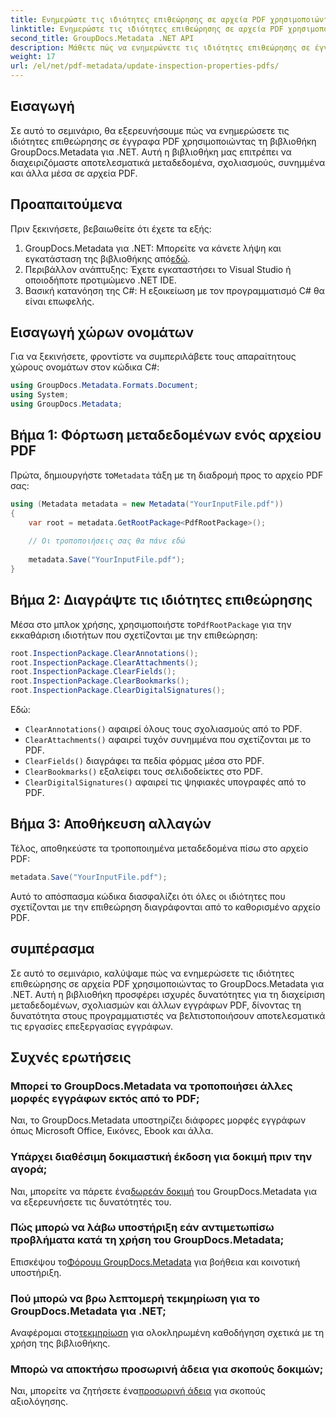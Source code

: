 ```yaml
---
title: Ενημερώστε τις ιδιότητες επιθεώρησης σε αρχεία PDF χρησιμοποιώντας .NET
linktitle: Ενημερώστε τις ιδιότητες επιθεώρησης σε αρχεία PDF χρησιμοποιώντας .NET
second_title: GroupDocs.Metadata .NET API
description: Μάθετε πώς να ενημερώνετε τις ιδιότητες επιθεώρησης σε έγγραφα PDF χρησιμοποιώντας το GroupDocs.Metadata για .NET. Διαχειριστείτε αποτελεσματικά τα μεταδεδομένα και τους σχολιασμούς με C#.
weight: 17
url: /el/net/pdf-metadata/update-inspection-properties-pdfs/
---
```

## Εισαγωγή
Σε αυτό το σεμινάριο, θα εξερευνήσουμε πώς να ενημερώσετε τις ιδιότητες επιθεώρησης σε έγγραφα PDF χρησιμοποιώντας τη βιβλιοθήκη GroupDocs.Metadata για .NET. Αυτή η βιβλιοθήκη μας επιτρέπει να διαχειριζόμαστε αποτελεσματικά μεταδεδομένα, σχολιασμούς, συνημμένα και άλλα μέσα σε αρχεία PDF.
## Προαπαιτούμενα
Πριν ξεκινήσετε, βεβαιωθείτε ότι έχετε τα εξής:
1.  GroupDocs.Metadata για .NET: Μπορείτε να κάνετε λήψη και εγκατάσταση της βιβλιοθήκης από[εδώ](https://releases.groupdocs.com/metadata/net/).
2. Περιβάλλον ανάπτυξης: Έχετε εγκαταστήσει το Visual Studio ή οποιοδήποτε προτιμώμενο .NET IDE.
3. Βασική κατανόηση της C#: Η εξοικείωση με τον προγραμματισμό C# θα είναι επωφελής.

## Εισαγωγή χώρων ονομάτων
Για να ξεκινήσετε, φροντίστε να συμπεριλάβετε τους απαραίτητους χώρους ονομάτων στον κώδικα C#:
```csharp
using GroupDocs.Metadata.Formats.Document;
using System;
using GroupDocs.Metadata;
```
## Βήμα 1: Φόρτωση μεταδεδομένων ενός αρχείου PDF
 Πρώτα, δημιουργήστε το`Metadata` τάξη με τη διαδρομή προς το αρχείο PDF σας:
```csharp
using (Metadata metadata = new Metadata("YourInputFile.pdf"))
{
    var root = metadata.GetRootPackage<PdfRootPackage>();
    
    // Οι τροποποιήσεις σας θα πάνε εδώ
    
    metadata.Save("YourInputFile.pdf");
}
```
## Βήμα 2: Διαγράψτε τις ιδιότητες επιθεώρησης
 Μέσα στο μπλοκ χρήσης, χρησιμοποιήστε το`PdfRootPackage` για την εκκαθάριση ιδιοτήτων που σχετίζονται με την επιθεώρηση:
```csharp
root.InspectionPackage.ClearAnnotations();
root.InspectionPackage.ClearAttachments();
root.InspectionPackage.ClearFields();
root.InspectionPackage.ClearBookmarks();
root.InspectionPackage.ClearDigitalSignatures();
```
Εδώ:
- `ClearAnnotations()` αφαιρεί όλους τους σχολιασμούς από το PDF.
- `ClearAttachments()` αφαιρεί τυχόν συνημμένα που σχετίζονται με το PDF.
- `ClearFields()` διαγράφει τα πεδία φόρμας μέσα στο PDF.
- `ClearBookmarks()` εξαλείφει τους σελιδοδείκτες στο PDF.
- `ClearDigitalSignatures()` αφαιρεί τις ψηφιακές υπογραφές από το PDF.
## Βήμα 3: Αποθήκευση αλλαγών
Τέλος, αποθηκεύστε τα τροποποιημένα μεταδεδομένα πίσω στο αρχείο PDF:
```csharp
metadata.Save("YourInputFile.pdf");
```
Αυτό το απόσπασμα κώδικα διασφαλίζει ότι όλες οι ιδιότητες που σχετίζονται με την επιθεώρηση διαγράφονται από το καθορισμένο αρχείο PDF.

## συμπέρασμα
Σε αυτό το σεμινάριο, καλύψαμε πώς να ενημερώσετε τις ιδιότητες επιθεώρησης σε αρχεία PDF χρησιμοποιώντας το GroupDocs.Metadata για .NET. Αυτή η βιβλιοθήκη προσφέρει ισχυρές δυνατότητες για τη διαχείριση μεταδεδομένων, σχολιασμών και άλλων εγγράφων PDF, δίνοντας τη δυνατότητα στους προγραμματιστές να βελτιστοποιήσουν αποτελεσματικά τις εργασίες επεξεργασίας εγγράφων.

## Συχνές ερωτήσεις
### Μπορεί το GroupDocs.Metadata να τροποποιήσει άλλες μορφές εγγράφων εκτός από το PDF;
Ναι, το GroupDocs.Metadata υποστηρίζει διάφορες μορφές εγγράφων όπως Microsoft Office, Εικόνες, Ebook και άλλα.
### Υπάρχει διαθέσιμη δοκιμαστική έκδοση για δοκιμή πριν την αγορά;
 Ναι, μπορείτε να πάρετε ένα[δωρεάν δοκιμή](https://releases.groupdocs.com/) του GroupDocs.Metadata για να εξερευνήσετε τις δυνατότητές του.
### Πώς μπορώ να λάβω υποστήριξη εάν αντιμετωπίσω προβλήματα κατά τη χρήση του GroupDocs.Metadata;
 Επισκέψου το[Φόρουμ GroupDocs.Metadata](https://forum.groupdocs.com/c/metadata/14) για βοήθεια και κοινοτική υποστήριξη.
### Πού μπορώ να βρω λεπτομερή τεκμηρίωση για το GroupDocs.Metadata για .NET;
 Αναφέρομαι στο[τεκμηρίωση](https://tutorials.groupdocs.com/metadata/net/) για ολοκληρωμένη καθοδήγηση σχετικά με τη χρήση της βιβλιοθήκης.
### Μπορώ να αποκτήσω προσωρινή άδεια για σκοπούς δοκιμών;
 Ναι, μπορείτε να ζητήσετε ένα[προσωρινή άδεια](https://purchase.groupdocs.com/temporary-license/) για σκοπούς αξιολόγησης.